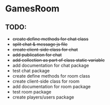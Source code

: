 # GamesRoom

## TODO:
* ~~create define methods for chat class~~
* ~~split chat & message js file~~
* ~~create client-side class for chat~~
* ~~add publication for chat~~
* ~~add collection as part of class static variable~~
* add documentation for chat package
* test chat package
* create define methods for room class
* create client-side class for room
* add documentation for room package
* test room package
* create players/users package
